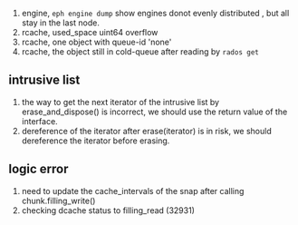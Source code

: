 1. engine, `eph engine dump` show engines donot evenly distributed , but all stay in the last node.
1. rcache, used_space uint64 overflow
1. rcache, one object with queue-id 'none'
1. rcache, the object still in cold-queue after reading by `rados get`


## intrusive list
1. the way to get the next iterator of the intrusive list by erase_and_dispose() is incorrect, we should use the return value of the interface.
2. dereference of the iterator after erase(iterator) is in risk, we should dereference the iterator before erasing.

## logic error
1. need  to update the cache_intervals of the snap after calling chunk.filling_write()
2. checking dcache status to filling_read (32931)
